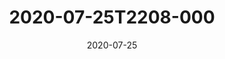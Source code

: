---
date: 2020-07-25
title: 2020-07-25T2208-000
hero: 2020/2020-07-25T2208-000.jpeg

# briefly describe the image…
alt: ''

# insert the closed caption text after the three-dash break…
# (include line-breaks, punctuation, and capitalization)
---